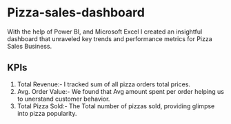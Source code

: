 # Pizza-sales-dashboard

With the help of Power BI, and Microsoft Excel I created an insightful dashboard that unraveled key trends and performance metrics for Pizza Sales Business.

## KPIs

1. Total Revenue:- I tracked sum of all pizza orders total prices.
2. Avg. Order Value:- We found that Avg amount spent per order helping us to unerstand customer behavior.
3. Total Pizza Sold:- The Total number of pizzas sold, providing glimpse into pizza popularity.
